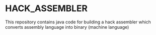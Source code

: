 # HACK_ASSEMBLER
This repository contains java code for building a hack assembler which converts assembly language into binary (machine language)
